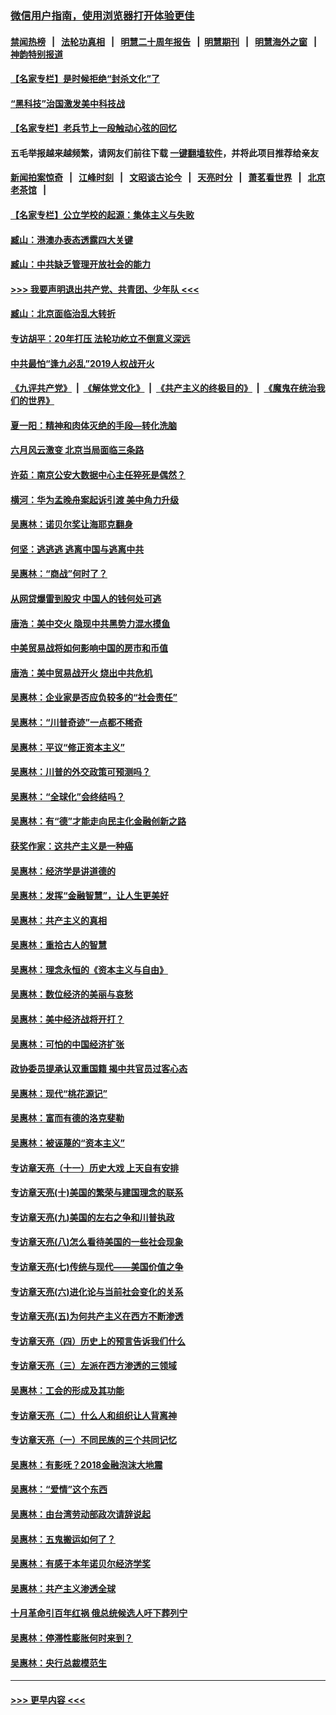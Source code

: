 ### [微信用户指南，使用浏览器打开体验更佳](https://github.com/gfw-breaker/banned-news1/blob/master/indexes/wechat-guide.md?t=0)
#### [禁闻热榜](热点新闻.md?t=0)  &nbsp;&nbsp;|&nbsp;&nbsp; [法轮功真相](https://github.com/gfw-breaker/truth/blob/master/README.md?t=0) &nbsp;&nbsp;|&nbsp;&nbsp; [明慧二十周年报告](https://github.com/gfw-breaker/mh-reports/blob/master/README.md?t=0) &nbsp;&nbsp;|&nbsp;&nbsp;[明慧期刊](https://github.com/gfw-breaker/mh-qikan) &nbsp;&nbsp;|&nbsp;&nbsp; [明慧海外之窗](https://github.com/gfw-breaker/mh-news/blob/master/README.md?t=0) &nbsp;&nbsp;|&nbsp;&nbsp; [神韵特别报道](https://github.com/gfw-breaker/mh-news/blob/master/shenyun.md?t=0)
#### [【名家专栏】是时候拒绝“封杀文化”了](../pages/nsc423/n11814093.md?t=02170211) 
#### [“黑科技”治国激发美中科技战](../pages/nsc423/n11638056.md?t=02170211) 
#### [【名家专栏】老兵节上一段触动心弦的回忆](../pages/nsc423/n11646016.md?t=02170211) 
#### 五毛举报越来越频繁，请网友们前往下载 [一键翻墙软件](https://github.com/gfw-breaker/ssr-accounts)，并将此项目推荐给亲友
#### [新闻拍案惊奇](https://github.com/gfw-breaker/banned-news1/blob/master/pages/link4.md) &nbsp;&nbsp;|&nbsp;&nbsp; [江峰时刻](https://github.com/gfw-breaker/banned-news1/blob/master/pages/link4.md) &nbsp;&nbsp;|&nbsp;&nbsp; [文昭谈古论今](https://github.com/gfw-breaker/banned-news1/blob/master/pages/link4.md) &nbsp;&nbsp;|&nbsp;&nbsp; [天亮时分](https://github.com/gfw-breaker/banned-news1/blob/master/pages/link4.md) &nbsp;&nbsp;|&nbsp;&nbsp; [萧茗看世界](https://github.com/gfw-breaker/banned-news1/blob/master/pages/link4.md) &nbsp;&nbsp;|&nbsp;&nbsp; [北京老茶馆](https://github.com/gfw-breaker/banned-news1/blob/master/pages/link4.md) &nbsp;&nbsp;|&nbsp;&nbsp; 
#### [【名家专栏】公立学校的起源：集体主义与失败](../pages/nsc423/n11601833.md?t=02170211) 
#### [臧山：港澳办表态透露四大关键](../pages/nsc423/n11421628.md?t=02170211) 
#### [臧山：中共缺乏管理开放社会的能力](../pages/nsc423/n11407457.md?t=02170211) 
#### [>>> 我要声明退出共产党、共青团、少年队 <<<](https://github.com/begood0513/goodnews/blob/master/quit/letter.md) 
#### [臧山：北京面临治乱大转折](../pages/nsc423/n11406895.md?t=02170211) 
#### [专访胡平：20年打压 法轮功屹立不倒意义深远](../pages/nsc423/n11398800.md?t=02170211) 
#### [中共最怕“逢九必乱”2019人权战开火](../pages/nsc423/n11385248.md?t=02170211) 
#### [《九评共产党》](https://github.com/begood0513/9ping.md/blob/master/README.md) &nbsp;|&nbsp; [《解体党文化》](../../../../jtdwh.md/blob/master/README.md)  &nbsp;|&nbsp; [《共产主义的终极目的》](../../../../gczydzjmd.md/blob/master/README.md) &nbsp;|&nbsp; [《魔鬼在统治我们的世界》](../../../../mgztzwmdsj.md/blob/master/README.md) 
#### [夏一阳：精神和肉体灭绝的手段—转化洗脑](../pages/nsc423/n11368250.md?t=02170211) 
#### [六月风云激变 北京当局面临三条路](../pages/nsc423/n11313668.md?t=02170211) 
#### [许茹：南京公安大数据中心主任猝死是偶然？](../pages/nsc423/n11064744.md?t=02170211) 
#### [横河：华为孟晚舟案起诉引渡 美中角力升级](../pages/nsc423/n11027230.md?t=02170211) 
#### [吴惠林：诺贝尔奖让海耶克翻身](../pages/nsc423/n10890049.md?t=02170211) 
#### [何坚：逃逃逃 逃离中国与逃离中共](../pages/nsc423/n10592891.md?t=02170211) 
#### [吴惠林：“商战”何时了？](../pages/nsc423/n10573558.md?t=02170211) 
#### [从网贷爆雷到股灾 中国人的钱何处可逃](../pages/nsc423/n10572800.md?t=02170211) 
#### [唐浩：美中交火 隐现中共黑势力混水摸鱼](../pages/nsc423/n10544040.md?t=02170211) 
#### [中美贸易战将如何影响中国的房市和币值](../pages/nsc423/n10543697.md?t=02170211) 
#### [唐浩：美中贸易战开火 烧出中共危机](../pages/nsc423/n10540126.md?t=02170211) 
#### [吴惠林：企业家是否应负较多的“社会责任”](../pages/nsc423/n10535022.md?t=02170211) 
#### [吴惠林：“川普奇迹”一点都不稀奇](../pages/nsc423/n10512808.md?t=02170211) 
#### [吴惠林：平议“修正资本主义”](../pages/nsc423/n10495724.md?t=02170211) 
#### [吴惠林：川普的外交政策可预测吗？](../pages/nsc423/n10462387.md?t=02170211) 
#### [吴惠林：“全球化”会终结吗？](../pages/nsc423/n10452838.md?t=02170211) 
#### [吴惠林：有“德”才能走向民主化金融创新之路](../pages/nsc423/n10432292.md?t=02170211) 
#### [获奖作家：这共产主义是一种癌](../pages/nsc423/n10431541.md?t=02170211) 
#### [吴惠林：经济学是讲道德的](../pages/nsc423/n10398014.md?t=02170211) 
#### [吴惠林：发挥“金融智慧”，让人生更美好](../pages/nsc423/n10375019.md?t=02170211) 
#### [吴惠林：共产主义的真相](../pages/nsc423/n10351394.md?t=02170211) 
#### [吴惠林：重拾古人的智慧](../pages/nsc423/n10337691.md?t=02170211) 
#### [吴惠林：理念永恒的《资本主义与自由》](../pages/nsc423/n10316274.md?t=02170211) 
#### [吴惠林：数位经济的美丽与哀愁](../pages/nsc423/n10292946.md?t=02170211) 
#### [吴惠林：美中经济战将开打？](../pages/nsc423/n10258825.md?t=02170211) 
#### [吴惠林：可怕的中国经济扩张](../pages/nsc423/n10219147.md?t=02170211) 
#### [政协委员提承认双重国籍 揭中共官员过客心态](../pages/nsc423/n10208809.md?t=02170211) 
#### [吴惠林：现代“桃花源记”](../pages/nsc423/n10185234.md?t=02170211) 
#### [吴惠林：富而有德的洛克斐勒](../pages/nsc423/n10142264.md?t=02170211) 
#### [吴惠林：被诬蔑的“资本主义”](../pages/nsc423/n10124816.md?t=02170211) 
#### [专访章天亮（十一）历史大戏 上天自有安排](../pages/nsc423/n10094905.md?t=02170211) 
#### [专访章天亮(十)美国的繁荣与建国理念的联系](../pages/nsc423/n10094899.md?t=02170211) 
#### [专访章天亮(九)美国的左右之争和川普执政](../pages/nsc423/n10094889.md?t=02170211) 
#### [专访章天亮(八)怎么看待美国的一些社会现象](../pages/nsc423/n10094857.md?t=02170211) 
#### [专访章天亮(七)传统与现代——美国价值之争](../pages/nsc423/n10093140.md?t=02170211) 
#### [专访章天亮(六)进化论与当前社会变化的关系](../pages/nsc423/n10092036.md?t=02170211) 
#### [专访章天亮(五)为何共产主义在西方不断渗透](../pages/nsc423/n10083620.md?t=02170211) 
#### [专访章天亮（四）历史上的预言告诉我们什么](../pages/nsc423/n10083606.md?t=02170211) 
#### [专访章天亮（三）左派在西方渗透的三领域](../pages/nsc423/n10081115.md?t=02170211) 
#### [吴惠林：工会的形成及其功能](../pages/nsc423/n10080633.md?t=02170211) 
#### [专访章天亮（二）什么人和组织让人背离神](../pages/nsc423/n10076637.md?t=02170211) 
#### [专访章天亮（一）不同民族的三个共同记忆](../pages/nsc423/n10074188.md?t=02170211) 
#### [吴惠林：有影呒？2018金融泡沫大地震](../pages/nsc423/n10040534.md?t=02170211) 
#### [吴惠林：“爱情”这个东西](../pages/nsc423/n10019423.md?t=02170211) 
#### [吴惠林：由台湾劳动部政次请辞说起](../pages/nsc423/n9979679.md?t=02170211) 
#### [吴惠林：五鬼搬运如何了？](../pages/nsc423/n9925338.md?t=02170211) 
#### [吴惠林：有感于本年诺贝尔经济学奖](../pages/nsc423/n9871883.md?t=02170211) 
#### [吴惠林：共产主义渗透全球](../pages/nsc423/n9812748.md?t=02170211) 
#### [十月革命引百年红祸 俄总统候选人吁下葬列宁](../pages/nsc423/n9810182.md?t=02170211) 
#### [吴惠林：停滞性膨胀何时来到？](../pages/nsc423/n9764136.md?t=02170211) 
#### [吴惠林：央行总裁模范生](../pages/nsc423/n9728134.md?t=02170211) 

----
#### [ >>> 更早内容 <<< ](../indexes/nsc423-earlier.md)
